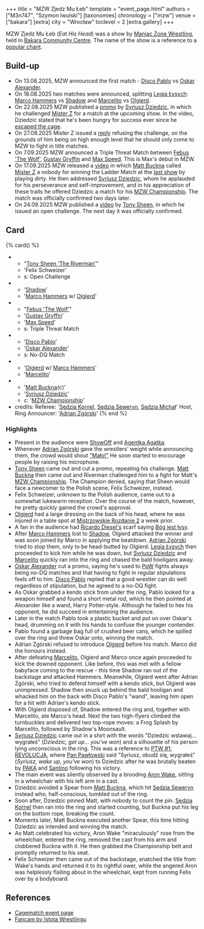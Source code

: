 +++
title = "MZW Zjedz Mu Łeb"
template = "event_page.html"
authors = ["M3n747", "Szymon Iwulski"]
[taxonomies]
chronology = ["mzw"]
venue = ["bakara"]
[extra]
city = "Wrocław"
toclevel = 2
[extra.gallery]
+++

MZW Zjedz Mu Łeb (_Eat His Head_) was a show by [Maniac Zone Wrestling](@/o/mzw.md), held in [Bakara Community Centre](@/v/bakara.md). The name of the show is a reference to a [popular chant](@/a/polish-wrestling-chants.md#calls-to-action).

## Build-up

* On 13.08.2025, MZW announced the first match - [Disco Pablo](@/w/disco-pablo.md) vs [Oskar Alexander](@/w/oskar-alexander.md).
* On 18.08.2025 two matches were announced, splitting [Legia Łysych](@/tt/legia-lysych.md): [Marco Hammers](@/w/marco-hammers.md) vs [Shadow](@/w/shadow.md) and [Marcelito](@/w/marcelito.md) vs [Olgierd](@/w/olgierd.md).
* On 22.08.2025 MZW published a [promo][promo-dziedzic] by [Syriusz Dziedzic](@/w/dziedzic.md), in which he challenged [Mister Z](@/w/mister-z.md) for a match at the upcoming show. In the video, Dziedzic stated that he's been hungry for success ever since he [escaped the cage](@/a/ptw-exits.md).
* On 27.08.2025 Mister Z issued a [reply][promo-z] refusing the challenge, on the grounds of him being on high enough level that he should only come to MZW to fight in title matches.
* On 7.09.2025 MZW announced a Triple Threat Match between [Febus 'The Wolf'](@/w/apollo-anderson.md), [Gustav Gryffin](@/w/gustav-gryffin.md) and [Max Speed](@/w/max-speed.md). This is Max's debut in MZW.
* On 17.09.2025 MZW released a [video][promo-matt] in which [Matt Buckna](@/w/matt-buckna.md) called [Mister Z](@/w/mister-z.md) a nobody for winning the Ladder Match at the [last show](@/e/mzw/2025-06-28-mzw-green-madness.md) by playing dirty. He then addressed [Syriusz Dziedzic](@/w/dziedzic.md), whom he applauded for his perseverance and self-improvement, and in his appreciation of these traits he offered Dziedzic a match for his [MZW Championship](@/c/mzw-championship.md). The match was officially confirmed two days later.
* On 24.09.2025 MZW published a [video][riverman-challenge] by [Tony Sheen](@/w/riverman.md), in which he issued an open challenge. The next day it was officially confirmed.

## Card

{% card() %}
- - "[Tony Sheen 'The Riverman'](@/w/riverman.md)"
  - 'Felix Schweizer'
  - s: Open Challenge
- - '[Shadow](@/w/shadow.md)'
  - '[Marco Hammers](@/w/marco-hammers.md) w/ [Olgierd](@/w/olgierd.md)'
- - "[Febus 'The Wolf'](@/w/apollo-anderson.md)"
  - '[Gustav Gryffin](@/w/gustav-gryffin.md)'
  - '[Max Speed](@/w/max-speed.md)'
  - s: Triple Threat Match
- - '[Disco Pablo](@/w/disco-pablo.md)'
  - '[Oskar Alexander](@/w/oskar-alexander.md)'
  - s: No-DQ Match
- - '[Olgierd](@/w/olgierd.md) w/ [Marco Hammers](@/w/marco-hammers.md)'
  - '[Marcelito](@/w/marcelito.md)'
- - '[Matt Buckna](@/w/matt-buckna.md)(c)'
  - '[Syriusz Dziedzic](@/w/dziedzic.md)'
  - c: '[MZW Championship](@/c/mzw-championship.md)'
- credits:
    Referee: '[Sędzia Kornel](@/w/sedzia-kornel.md), [Sędzia Seweryn](@/w/sedzia-seweryn.md), [Sędzia Michał](@/w/sedzia-michal.md)'
    Host, Ring Announcer: '[Adrian Zgórski](@/w/adrian-zgorski.md)'
{% end %}

### Highlights

* Present in the audience were [ShowOff](@/w/piotr-malecki.md) and [Agentka Agatka](@/w/agentka-agatka.md).
* Whenever [Adrian Zgórski](@/w/adrian-zgorski.md) gave the wrestlers' weight while announcing them, the crowd would shout ["Mało!"](@/a/polish-wrestling-chants.md#intros) He soon started to encourage people by raising his microphone.
* [Tony Sheen](@/w/riverman.md) came out and cut a promo, repeating his challenge. [Matt Buckna](@/w/matt-buckna.md) then came out and Riverman challenged him to a fight for Matt's [MZW Championship](@/c/mzw-championship.md). The Champion denied, saying that Sheen would face a newcomer to the Polish scene, Felix Schweizer, instead.
* Felix Schweizer, unknown to the Polish audience, came out to a somewhat lukewarm reception. Over the course of the match, however, he pretty quickly gained the crowd's approval.
* [Olgierd](@/w/olgierd.md) had a large dressing on the back of his head, where he was injured in a table spot at [Mistrzowskie Rozdanie 2](@/e/ppw/2025-09-20-ppw-mistrzowskie-rozdanie-2.md) a week prior.
* A fan in the audience had [Ricardo Diesel's](@/w/ricardo-diesel.md) scarf saying [Bóg jest łysy](@/a/polish-wrestling-chants.md#wrestler-specific).
* After [Marco Hammers](@/w/marco-hammers.md) lost to [Shadow](@/w/shadow.md), Olgierd attacked the winner and was soon joined by Marco in applying the beatdown. [Adrian Zgórski](@/w/adrian-zgorski.md) tried to stop them, only to be head-butted by Olgierd. [Legia Łysych](@/tt/legia-lysych.md) then proceeded to kick him while he was down, but [Syriusz Dziedzic](@/w/dziedzic.md) and [Marcelito](@/w/marcelito.md) quickly ran into the ring and chased the bald hooligans away.
* [Oskar Alexander](@/w/oskar-alexander.md) cut a promo, saying he's used to [PpW](@/o/ppw.md) fights always being no-DQ matches and that having to fight in regular stipulations feels off to him. [Disco Pablo](@/w/disco-pablo.md) replied that a good wrestler can do well regardless of stipulation, but he agreed to a no-DQ fight.
* As Oskar grabbed a kendo stick from under the ring, Pablo looked for a weapon himself and found a short metal rod, which he then pointed at Alexander like a wand, Harry Potter-style. Although he failed to hex his opponent, he did succeed in entertaining the audience.
* Later in the match Pablo took a plastic bucket and put on over Oskar's head, drumming on it with his hands to confuse the younger contender. 
* Pablo found a garbage bag full of crushed beer cans, which he spilled over the ring and threw Oskar onto, winning the match.
* Adrian Zgórski refused to introduce [Olgierd](@/w/olgierd.md) before his match. Marco did the honours instead.
* After defeating [Marcelito](@/w/marcelito.md), Olgierd and Marco once again proceeded to kick the downed opponent. Like before, this was met with a fellow babyface coming to the rescue - this time Shadow ran out of the backstage and attacked Hammers. Meanwhile, Olgierd went after Adrian Zgórski, who tried to defend himself with a kendo stick, but Olgierd was unimpressed. Shadow then snuck up behind the bald hooligan and whacked him on the back with Disco Pablo's "wand", leaving him open for a hit with Adrian's kendo stick.
* With Olgierd disposed of, Shadow entered the ring and, together with Marcelito, ate Marco's head. Next the two high-flyers climbed the turnbuckles and delivered two top-rope moves: a Frog Splash by Marcelito, followed by Shadow's Moonsault.
* [Syriusz Dziedzic](@/w/dziedzic.md) came out in a shirt with the words "Dziedzic wstawaj... wygrałeś" (_Dziedzic, get up... you've won_) and a silhouette of his person lying unconscious in the ring. This was a reference to [PTW #1: REVOLUCJA](@/e/ptw/2021-10-09-ptw-1-revolucja.md), where [Pan Pawłowski](@/w/pan-pawlowski.md) said "Syriusz, obudź się, wygrałeś" (_Syriusz, wake up, you've won_) to Dziedzic after he was brutally beaten by [PAKA](@/tt/paka.md) and [Santino](@/w/santino.md) following his victory.
* The main event was silently observed by a brooding [Aron Wake](@/w/aron-wake.md), sitting in a wheelchair with his left arm in a cast.
* Dziedzic avoided a Spear from [Matt Buckna](@/w/matt-buckna.md), which hit [Sędzia Seweryn](@/w/sedzia-seweryn.md) instead who, half-conscious, tumbled out of the ring.
* Soon after, Dziedzic pinned Matt, with nobody to count the pin. [Sędzia Kornel](@/w/sedzia-kornel.md) then ran into the ring and started counting, but Buckna put his leg on the bottom rope, breaking the count.
* Moments later, Matt Buckna executed another Spear, this time hitting Dziedzic as intended and winning the match.
* As Matt celebrated his victory, Aron Wake "miraculously" rose from the wheelchair, entered the ring, removed the cast from his arm and clobbered Buckna with it. He then grabbed the Championship belt and promptly returned to his seat.
* Felix Schweizer then came out of the backstage, snatched the title from Wake's hands and returned it to its rightful ower, while the angered Aron was helplessly flailing about in the wheelchair, kept from running Felix over by a bodyboard.

## References

* [Cagematch event page](https://www.cagematch.net/?id=1&nr=431688)
* [Fancam by Istota Wrestlingu](https://www.youtube.com/watch?v=XDET0mzLEoc)

[promo-dziedzic]: https://www.facebook.com/reel/1952443468659232/
[promo-z]: https://www.facebook.com/reel/2210556449383947/
[promo-matt]: https://www.facebook.com/ManiacZoneWrestling/videos/655104714312240
[riverman-challenge]: https://www.facebook.com/watch/?v=1115122563935121
